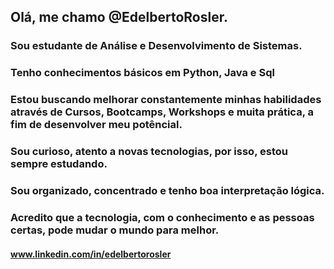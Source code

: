 ## Olá, me chamo @EdelbertoRosler.
### Sou estudante de Análise e Desenvolvimento de Sistemas.
### Tenho conhecimentos básicos em Python, Java e Sql
### Estou buscando melhorar constantemente minhas habilidades através de Cursos, Bootcamps, Workshops e muita prática, a fim de desenvolver meu potêncial.
### Sou curioso, atento a novas tecnologias, por isso, estou sempre estudando.
### Sou organizado, concentrado e tenho boa interpretação lógica.
### Acredito que a tecnologia, com o conhecimento e as pessoas certas, pode mudar o mundo para melhor.
#### www.linkedin.com/in/edelbertorosler
